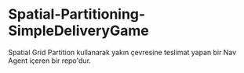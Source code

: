 # Spatial-Partitioning-SimpleDeliveryGame
Spatial Grid Partition kullanarak yakın çevresine teslimat yapan bir Nav Agent içeren bir repo'dur.
